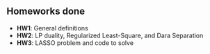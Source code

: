 ## Homeworks done
- **HW1**: General definitions
- **HW2**: LP duality, Regularized Least-Square, and Dara Separation
- **HW3**: LASSO problem and code to solve
